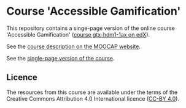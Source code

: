 # Course 'Accessible Gamification'

This repository contains a singe-page version of the online course 'Accessible Gamification' 
([course gtx-hdm1-1ax on edX](https://www.edx.org/course/accessible-gamification-business-gtx-hdm1-1ax)).

See the [course description on the MOOCAP website](https://moocap.gpii.eu/?p=777).

See the [single-page version of the course](https://remexlabs.github.io/gtx-hdm1-1ax/).

## Licence

The resources from this course are available under the terms of the 
Creative Commons Attribution 4.0 International licence ([CC-BY 4.0](https://creativecommons.org/licenses/by/4.0/)).
